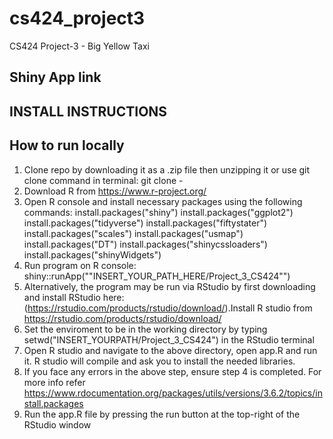 # cs424_project3
CS424 Project-3 - Big Yellow Taxi

## Shiny App link

## INSTALL INSTRUCTIONS
## How to run locally 
1. Clone repo by downloading it as a .zip file then unzipping it or use git clone command in terminal: git clone - 
2. Download R from https://www.r-project.org/
4. Open R console and install necessary packages using the following commands: install.packages("shiny") install.packages("ggplot2") install.packages("tidyverse") install.packages("fiftystater") install.packages("scales") install.packages("usmap") install.packages("DT") install.packages("shinycssloaders") install.packages("shinyWidgets")
9.  Run program on R console: shiny::runApp(""INSERT_YOUR_PATH_HERE/Project_3_CS424"") 
10. Alternatively, the program may be run via RStudio by first downloading and install RStudio here: (https://rstudio.com/products/rstudio/download/).Install R studio from https://rstudio.com/products/rstudio/download/
11. Set the enviroment to be in the working directory by typing setwd("INSERT_YOURPATH/Project_3_CS424") in the RStudio terminal
12. Open R studio and navigate to the above directory, open app.R and run it.  R studio will compile and ask you to install the needed libraries.
13. If you face any errors in the above step, ensure step 4 is completed. For more info refer https://www.rdocumentation.org/packages/utils/versions/3.6.2/topics/install.packages
14. Run the app.R file by pressing the run button at the top-right of the RStudio window

